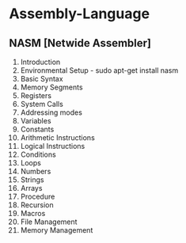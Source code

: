 # Assembly-Language
 ## NASM  [Netwide Assembler]

1. Introduction
2. Environmental Setup - sudo apt-get install nasm
3. Basic Syntax
4. Memory Segments
5. Registers
6. System Calls
7. Addressing modes
8. Variables
9. Constants
10. Arithmetic Instructions
11. Logical Instructions
12. Conditions
13. Loops
14. Numbers
15. Strings
16. Arrays
17. Procedure
18. Recursion
19. Macros
20. File Management
21. Memory Management
